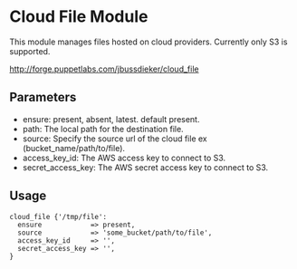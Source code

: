 # Cloud File Module

This module manages files hosted on cloud providers. Currently only S3 is supported.

http://forge.puppetlabs.com/jbussdieker/cloud_file

## Parameters

* ensure: present, absent, latest. default present.
* path: The local path for the destination file.
* source: Specify the source url of the cloud file ex (bucket_name/path/to/file).
* access_key_id: The AWS access key to connect to S3.
* secret_access_key: The AWS secret access key to connect to S3.

## Usage

    cloud_file {'/tmp/file':
      ensure            => present,
      source            => 'some_bucket/path/to/file',
      access_key_id     => '',
      secret_access_key => '',
    }
